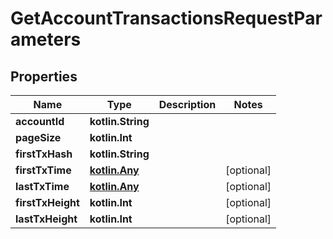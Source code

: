 
# GetAccountTransactionsRequestParameters

## Properties
Name | Type | Description | Notes
------------ | ------------- | ------------- | -------------
**accountId** | **kotlin.String** |  | 
**pageSize** | **kotlin.Int** |  | 
**firstTxHash** | **kotlin.String** |  | 
**firstTxTime** | [**kotlin.Any**](.md) |  |  [optional]
**lastTxTime** | [**kotlin.Any**](.md) |  |  [optional]
**firstTxHeight** | **kotlin.Int** |  |  [optional]
**lastTxHeight** | **kotlin.Int** |  |  [optional]



